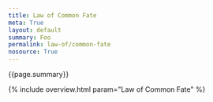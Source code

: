 ```yaml
---
title: Law of Common Fate
meta: True
layout: default
summary: Foo
permalink: law-of/common-fate
nosource: True
---
```


<div class="hero">{{page.summary}}</div>

{% include overview.html param="Law of Common Fate" %}
